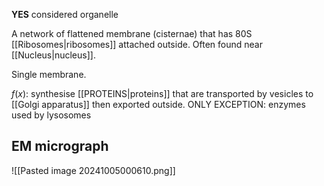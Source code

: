 **YES** considered organelle  

A network of flattened membrane (cisternae) that has 80S [[Ribosomes|ribosomes]] attached outside. Often found near [[Nucleus|nucleus]].  

Single membrane.  

$f(x)$: synthesise [[PROTEINS|proteins]] that are transported by vesicles to [[Golgi apparatus]] then exported outside. ONLY EXCEPTION: enzymes used by lysosomes
## EM micrograph
![[Pasted image 20241005000610.png]]